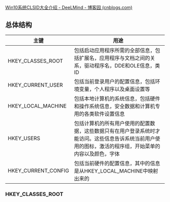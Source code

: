 [Win10系统CLSID大全介绍 - DeeLMind - 博客园 (cnblogs.com)](https://www.cnblogs.com/DeeLMind/p/7771043.html)

## 总体结构

| 主键                  | 用途                                                                           |
| ------------------- | ---------------------------------------------------------------------------- |
| HKEY_CLASSES_ROOT   | 包括启动应用程序所需的全部信息，包括扩展名，应用程序与文档之间的关系，驱动程序名，DDE和OLE信息，类ID                       |
| HKEY_CURRENT_USER   | 包括当前登录用户的配置信息，包括环境变量，个人程序以及桌面设置等                                             |
| HKEY_LOCAL_MACHINE  | 包括本地计算机的系统信息，包括硬件和操作系统信息，安全数据和计算机专用的各类软件设置信息                                 |
| HKEY_USERS          | 包括计算机的所有用户使用的配置数据，这些数据只有在用户登录系统时才能访问。这些信息告诉系统当前用户使用的图标，激活的程序组，开始菜单的内容以及颜色，字体 |
| HKEY_CURRENT_CONFIG | 包括当前硬件的配置信息，其中的信息是从HKEY_LOCAL_MACHINE中映射出来的                                  |

### HKEY_CLASSES_ROOT
